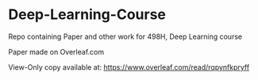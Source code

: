# Deep-Learning-Course
Repo containing Paper and other work for 498H, Deep Learning course

Paper made on Overleaf.com

View-Only copy available at:
https://www.overleaf.com/read/rqpynfkpryff
